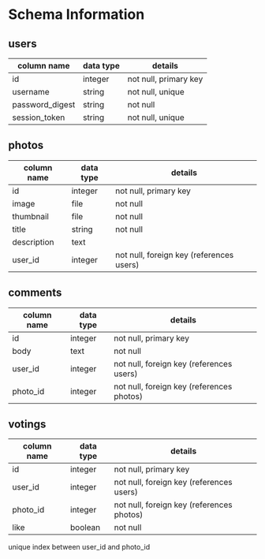 # Schema Information

## users
column name     | data type | details
----------------|-----------|-----------------------
id              | integer   | not null, primary key
username        | string    | not null, unique
password_digest | string    | not null
session_token   | string    | not null, unique

## photos
column name     | data type | details
----------------|-----------|-----------------------
id              | integer   | not null, primary key
image           | file      | not null
thumbnail       | file      | not null
title           | string    | not null
description     | text      |
user_id         | integer   | not null, foreign key (references users)

## comments
column name     | data type | details
----------------|-----------|-----------------------
id              | integer   | not null, primary key
body            | text      | not null
user_id         | integer   | not null, foreign key (references users)
photo_id        | integer   | not null, foreign key (references photos)

## votings
column name     | data type | details
----------------|-----------|-----------------------
id              | integer   | not null, primary key
user_id         | integer   | not null, foreign key (references users)
photo_id        | integer   | not null, foreign key (references photos)
like            | boolean   | not null
unique index between user_id and photo_id
